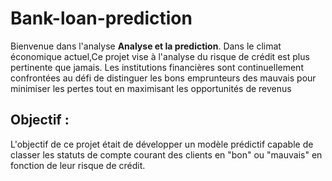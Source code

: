 # Bank-loan-prediction
Bienvenue dans l'analyse **Analyse et la prediction**. Dans le climat économique actuel,Ce projet vise à  l'analyse du risque de crédit est plus pertinente que jamais. Les institutions financières sont continuellement confrontées au défi de distinguer les bons emprunteurs des mauvais pour minimiser les pertes tout en maximisant les opportunités de revenus 

## Objectif :

L'objectif de ce projet était de développer un modèle prédictif capable de classer les statuts de compte courant des clients en "bon" ou "mauvais" en fonction de leur risque de crédit.
